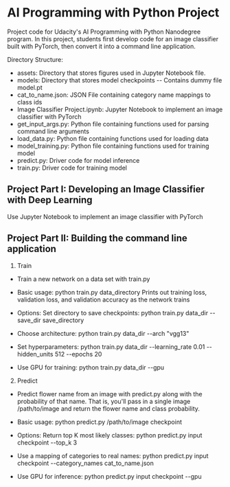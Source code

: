 # AI Programming with Python Project

Project code for Udacity's AI Programming with Python Nanodegree program. In this project, students first develop code for an image classifier built with PyTorch, then convert it into a command line application.

Directory Structure:

- assets: Directory that stores figures used in Jupyter Notebook file.
- models: Directory that stores model checkpoints
-- Contains dummy file model.pt
- cat_to_name.json: JSON File containing category name mappings to class ids
- Image Classifier Project.ipynb: Jupyter Notebook to implement an image classifier with PyTorch
- get_input_args.py:  Python file containing functions used for parsing command line arguments
- load_data.py: Python file containing functions used for loading data
- model_training.py: Python file containing functions used for training model
- predict.py: Driver code for model inference
- train.py: Driver code for training model

## Project Part I: Developing an Image Classifier with Deep Learning

Use Jupyter Notebook to implement an image classifier with PyTorch
## Project Part II: Building the command line application

1. Train
- Train a new network on a data set with train.py

- Basic usage: python train.py data_directory
Prints out training loss, validation loss, and validation accuracy as the network trains
- Options:
Set directory to save checkpoints: python train.py data_dir --save_dir save_directory
- Choose architecture: python train.py data_dir --arch "vgg13"
- Set hyperparameters: python train.py data_dir --learning_rate 0.01 --hidden_units 512 --epochs 20
- Use GPU for training: python train.py data_dir --gpu
2. Predict
- Predict flower name from an image with predict.py along with the probability of that name. That is, you'll pass in a single image /path/to/image and return the flower name and class probability.

- Basic usage: python predict.py /path/to/image checkpoint
- Options:
Return top K most likely classes: python predict.py input checkpoint --top_k 3
- Use a mapping of categories to real names: python predict.py input checkpoint --category_names cat_to_name.json
- Use GPU for inference: python predict.py input checkpoint --gpu